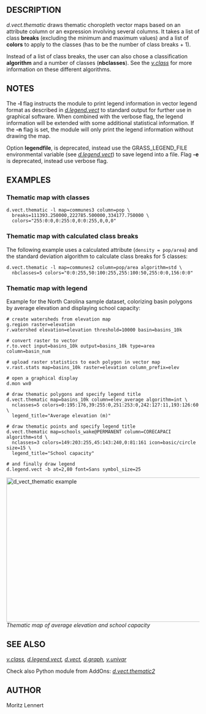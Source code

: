 ## DESCRIPTION

*d.vect.thematic* draws thematic choropleth vector maps based on an
attribute column or an expression involving several columns. It takes a
list of class **breaks** (excluding the minimum and maximum values) and
a list of **colors** to apply to the classes (has to be the number of
class breaks + 1).

Instead of a list of class breaks, the user can also chose a
classification **algorithm** and a number of classes (**nbclasses**).
See the *[v.class](v.class.md)* for more information on these different
algorithms.

## NOTES

The **-l** flag instructs the module to print legend information in
vector legend format as described in *[d.legend.vect](d.legend.vect.md)*
to standard output for further use in graphical software. When combined
with the verbose flag, the legend information will be extended with some
additional statistical information. If the **-n** flag is set, the
module will only print the legend information without drawing the map.

Option **legendfile**, is deprecated, instead use the GRASS_LEGEND_FILE
environmental variable (see *[d.legend.vect](d.legend.vect.md)*) to save
legend into a file. Flag **-e** is deprecated, instead use verbose flag.

## EXAMPLES

### Thematic map with classes

```shell
d.vect.thematic -l map=communes3 column=pop \
  breaks=111393.250000,222785.500000,334177.750000 \
  colors="255:0:0,0:255:0,0:0:255,0,0,0"
```

### Thematic map with calculated class breaks

The following example uses a calculated attribute (`density = pop/area`)
and the standard deviation algorithm to calculate class breaks for 5
classes:

```shell
d.vect.thematic -l map=communes2 column=pop/area algorithm=std \
  nbclasses=5 colors="0:0:255,50:100:255,255:100:50,255:0:0,156:0:0"
```

### Thematic map with legend

Example for the North Carolina sample dataset, colorizing basin polygons
by average elevation and displaying school capacity:

```shell
# create watersheds from elevation map
g.region raster=elevation
r.watershed elevation=elevation threshold=10000 basin=basins_10k

# convert raster to vector
r.to.vect input=basins_10k output=basins_10k type=area column=basin_num

# upload raster statistics to each polygon in vector map
v.rast.stats map=basins_10k raster=elevation column_prefix=elev

# open a graphical display
d.mon wx0

# draw thematic polygons and specify legend title
d.vect.thematic map=basins_10k column=elev_average algorithm=int \
  nclasses=5 colors=0:195:176,39:255:0,251:253:0,242:127:11,193:126:60 \
  legend_title="Average elevation (m)"

# draw thematic points and specify legend title
d.vect.thematic map=schools_wake@PERMANENT column=CORECAPACI algorithm=std \
  nclasses=3 colors=149:203:255,45:143:240,0:81:161 icon=basic/circle size=15 \
  legend_title="School capacity"

# and finally draw legend
d.legend.vect -b at=2,80 font=Sans symbol_size=25
```

[<img src="d_vect_thematic.png" width="600" height="377"
alt="d_vect_thematic example" />](d_vect_thematic.png)
*Thematic map of average elevation and school capacity*

## SEE ALSO

*[v.class](v.class.md), [d.legend.vect](d.legend.vect.md),
[d.vect](d.vect.md), [d.graph](d.graph.md), [v.univar](v.univar.md)*

Check also Python module from AddOns:
*[d.vect.thematic2](https://grass.osgeo.org/grass8/manuals/addons/d.vect.thematic2.html)*

## AUTHOR

Moritz Lennert
